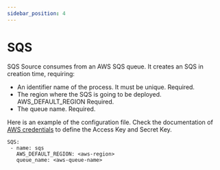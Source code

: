 ```yaml
---
sidebar_position: 4
---
```

# SQS


SQS Source consumes from an AWS SQS queue. It creates an SQS in creation time, requiring:
- An identifier name of the process. It must be unique. Required.
- The region where the SQS is going to be deployed. AWS_DEFAULT_REGION Required.
- The queue name. Required.


Here is an example of the configuration file. Check the documentation of [AWS credentials](/dcnios/docs/AWS) to define the Access Key and Secret Key.


```
SQS:
 - name: sqs
   AWS_DEFAULT_REGION: <aws-region>
   queue_name: <aws-queue-name>
```
